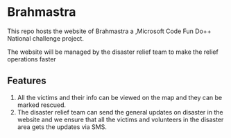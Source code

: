 # Brahmastra
This repo hosts the website of Brahmastra a ,Microsoft Code Fun Do++ National challenge project.

The website will be managed by the disaster relief team to make the relief operations faster

## Features
1. All the victims and their info can be viewed on the map and they can be marked rescued.
2. The disaster relief team can send the general updates on disaster in the website and we ensure that all the victims and volunteers in the disaster area gets the updates via SMS.